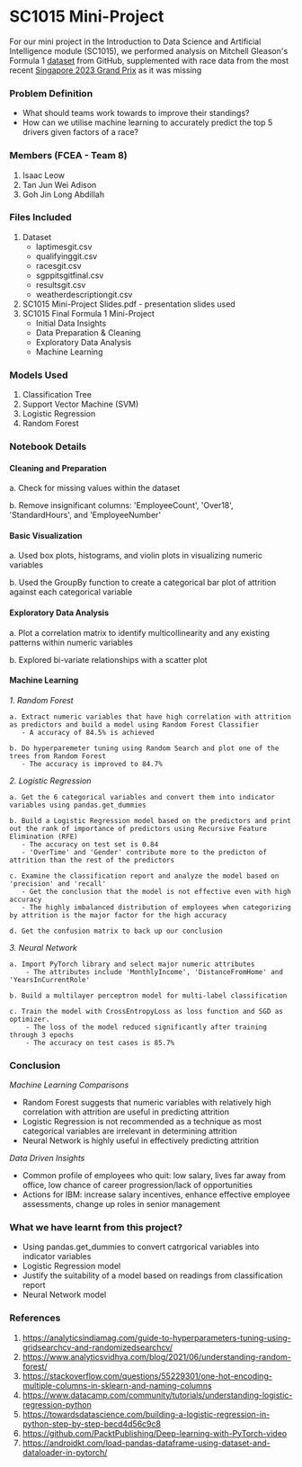# SC1015 Mini-Project
For our mini project in the Introduction to Data Science and Artificial Intelligence module (SC1015), we performed analysis on Mitchell Gleason's Formula 1 [dataset](https://github.com/MitchellGleason/F1-Data-Analysis--Wet-Races) from GitHub, supplemented with race data from the most recent [Singapore 2023 Grand Prix](https://www.formula1.com/en/results.html/2023/team.html) as it was missing

### Problem Definition
- What should teams work towards to improve their standings?
- How can we utilise machine learning to accurately predict the top 5 drivers given factors of a race?

### Members (FCEA - Team 8)
1. Isaac Leow
2. Tan Jun Wei Adison
3. Goh Jin Long Abdillah

### Files Included
1. Dataset
    - laptimesgit.csv
    - qualifyinggit.csv
    - racesgit.csv
    - sgppitsgitfinal.csv
    - resultsgit.csv
    - weatherdescriptiongit.csv
2. SC1015 Mini-Project Slides.pdf - presentation slides used
3. SC1015 Final Formula 1 Mini-Project
    - Initial Data Insights
    - Data Preparation & Cleaning
    - Exploratory Data Analysis
    - Machine Learning

### Models Used  
1. Classification Tree
2. Support Vector Machine (SVM)
3. Logistic Regression
4. Random Forest

### Notebook Details
#### Cleaning and Preparation
   a. Check for missing values within the dataset

   b. Remove insignificant columns: 'EmployeeCount', 'Over18', 'StandardHours', and 'EmployeeNumber'


#### Basic Visualization
   a. Used box plots, histograms, and violin plots in visualizing numeric variables

   b. Used the GroupBy function to create a categorical bar plot of attrition against each categorical variable


#### Exploratory Data Analysis
   a. Plot a correlation matrix to identify multicollinearity and any existing patterns within numeric variables

   b. Explored bi-variate relationships with a scatter plot


#### Machine Learning
*1. Random Forest*

    a. Extract numeric variables that have high correlation with attrition as predictors and build a model using Random Forest Classifier
       - A accuracy of 84.5% is achieved

    b. Do hyperparemeter tuning using Random Search and plot one of the trees from Random Forest
       - The accuracy is improved to 84.7%

*2. Logistic Regression*

    a. Get the 6 categorical variables and convert them into indicator variables using pandas.get_dummies
    
    b. Build a Logistic Regression model based on the predictors and print out the rank of importance of predictors using Recursive Feature Elimination (RFE)
       - The accuracy on test set is 0.84
       - 'OverTime' and 'Gender' contribute more to the predicton of attrition than the rest of the predictors
    
    c. Examine the classification report and analyze the model based on 'precision' and 'recall'
       - Get the conclusion that the model is not effective even with high accuracy
       - The highly imbalanced distribution of employees when categorizing by attrition is the major factor for the high accuracy
    
    d. Get the confusion matrix to back up our conclusion

*3. Neural Network*

    a. Import PyTorch library and select major numeric attributes
        - The attributes include 'MonthlyIncome', 'DistanceFromHome' and 'YearsInCurrentRole'

    b. Build a multilayer perceptron model for multi-label classification
    
    c. Train the model with CrossEntropyLoss as loss function and SGD as optimizer.
        - The loss of the model reduced significantly after training through 3 epochs
        - The accuracy on test cases is 85.7%


### Conclusion

*Machine Learning Comparisons*
- Random Forest suggests that numeric variables with relatively high correlation with attrition are useful in predicting attrition
- Logistic Regression is not recommended as a technique as most categorical variables are irrelevant in determining attrition
- Neural Network is highly useful in effectively predicting attrition

*Data Driven Insights*
- Common profile of employees who quit: low salary, lives far away from office, low chance of career progression/lack of opportunities
- Actions for IBM: increase salary incentives, enhance effective employee assessments, change up roles in senior management

### What we have learnt from this project?
- Using pandas.get_dummies to convert catrgorical variables into indicator variables
- Logistic Regression model 
- Justify the suitability of a model based on readings from classification report
- Neural Network model

### References
1. https://analyticsindiamag.com/guide-to-hyperparameters-tuning-using-gridsearchcv-and-randomizedsearchcv/
2. https://www.analyticsvidhya.com/blog/2021/06/understanding-random-forest/
3. https://stackoverflow.com/questions/55229301/one-hot-encoding-multiple-columns-in-sklearn-and-naming-columns
4. https://www.datacamp.com/community/tutorials/understanding-logistic-regression-python
5. https://towardsdatascience.com/building-a-logistic-regression-in-python-step-by-step-becd4d56c9c8
6. https://github.com/PacktPublishing/Deep-learning-with-PyTorch-video
7. https://androidkt.com/load-pandas-dataframe-using-dataset-and-dataloader-in-pytorch/
